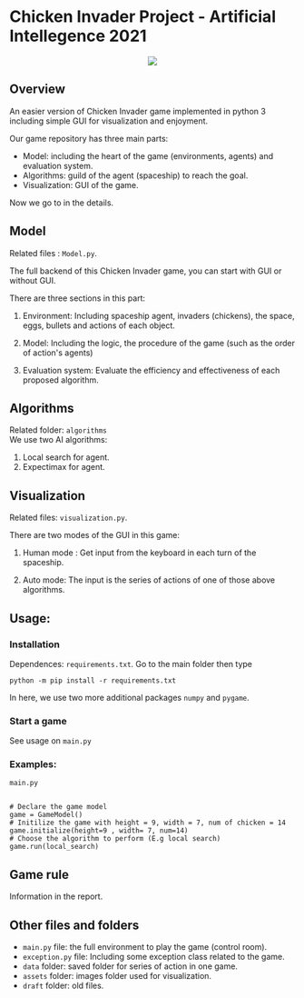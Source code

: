 Chicken Invader Project -  Artificial Intellegence 2021
=========

<p align="center">
  <img src="https://i.ibb.co/z7dFmf2/Intro-1.png" />
</p>


Overview
---------
An easier version of Chicken Invader game implemented in python 3 including simple GUI for visualization and enjoyment.


Our game repository has three main parts:
- Model: including the heart of the game (environments, agents) and evaluation system.
- Algorithms: guild of the agent (spaceship) to reach the goal.
- Visualization: GUI of the game.

Now we go to in the details.

Model 
----
Related files : `Model.py`.

The full backend of this Chicken Invader game, you can start with GUI or without GUI.

There are three sections in this part:
1.  Environment: Including spaceship agent, invaders (chickens), the space, eggs, bullets and actions of each object. 

2.  Model: Including the logic, the procedure of the game (such as the order of action's agents)

3.  Evaluation system: Evaluate the efficiency and effectiveness of each proposed algorithm.


Algorithms
-----
Related folder: `algorithms`\
We use two AI algorithms: 

1.  Local search for agent.
2.  Expectimax for agent.

Visualization
-----
Related files: `visualization.py`.

There are two modes of the GUI in this game:

1.  Human mode : Get input from the keyboard in each turn of the spaceship.

2.  Auto mode: The input is the series of actions of one of those above algorithms.

Usage:
------
### Installation
Dependences:  `requirements.txt`. Go to the main folder then type
```
python -m pip install -r requirements.txt
```
In here, we use two more additional packages `numpy` and `pygame`.

### Start a game
See usage on `main.py`

### Examples:
```
main.py


# Declare the game model
game = GameModel()
# Initilize the game with height = 9, width = 7, num of chicken = 14
game.initialize(height=9 , width= 7, num=14)
# Choose the algorithm to perform (E.g local search)
game.run(local_search)
```


Game rule
-------
Information in the report.


Other files and folders
-----
- `main.py` file: the full environment to play the game (control room).
- `exception.py` file: Including some exception class related to  the game.
- `data` folder: saved folder for series of action in one game.                    
- `assets` folder: images folder used for visualization.
- `draft` folder: old files.










